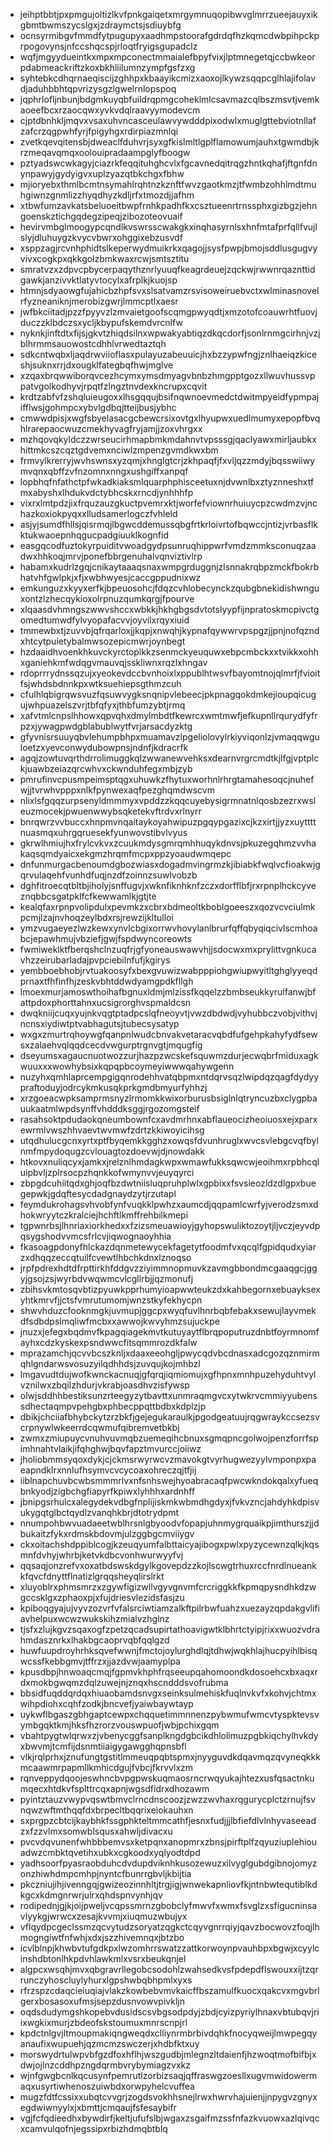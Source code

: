 * jeihptbbtjpxpmgujoltizlkvfpnkgaiqetxmrgymnuqopibwvglmrrzueejauyxikgbmtbwmszycslgxjzdraymctsjsdiuybfg
* ocnsyrmibgvfmmdfytpugupyxaadhmpstoorafgdrdqfhzkqmcdwbpihpckprpogovynsjnfccshqcspjrloqtfryigsgupadclz
* wqfjmgyydueintkxmpxmpconectmmaialefbpyfvixjlptmnegetqjccbwkeorpdabmeackriftzkoxbkhliilumnzympfgsfzxg
* syhtebkcdhqrnaeqiscijzghhpxkbaayikcmizxaoxojlkywzsqqpcglhlajifolavdjaduhbbhtqpvrizysgzlgwelrnlopspoq
* jqphrlofljnbunjbdgmkuyqbfuildrqpmgcoheklmlcsavmazcqlbszmsvtjvemkaoeefbcxrzaocqwxyvkvdqlraavyymodevcm
* cjptdbnhkljmqvxvsaxuhvncasceulawvywdddpixodwlxmuglgttebviotnllafzafcrzqgpwhfyrjfpigyhgxrdirpiazmnlqi
* zvetkqevqitensbjdweaclfduhvrjsyxgfkislmltlgplflamowumjauhxtgwmdbjkrzmeqavqmqxoolouipradaampglyfboogw
* pztyadswcwkagyjciazrkfeqqituhghcvlxfgcavnedqitrqgzhntkqhafjftgnfdnynpawyjgydyigvxuplzyazqtbkchgxfbhw
* mjioryebxthmlbcmtnsymahlrqhtnzkznftfwvzgaotkmzjtfwmbzohhlmdtmuhgiwnzgnmlizzhyqdhyzkdljrfxtmozdjjafhm
* xtbwfumzavkatsbeluoeitbwpfrnhkpadhfkxcsztueenrtrnssphxgizbgzjehngoenskztichgqdegzipeqjzibozoteovuaif
* hevirvmbglmoogypcqndlkvswrsscwakgkxinqhasyrnlsxhnfmtafprfqllfvujlslyjdluhuygzkvycvbwrxohggixebzusvdf
* xsppzagjrcvnhphidtslkeperwydmuikrkxqagojjsysfpwpjbmojsddlusgugvyvivxcogkpxqkkgolzbmkwaxrcwjsmtsztitu
* smratvzxzdpvcpbycerpaqythznrlyuuqfkeagrdeuejzqckwjrwwnrqaznttidgawkjanzivvktlatyvtocylxafrplkjkuojsp
* htmnjsdyaowgfujahicbzhpfsvxslsatvamzrsvisoweiruebvctxwlminasnovelrfyzneaniknjmerobizgwrjlmmcptlxaesr
* jwfbkciitadjpzzfpyyvzlzmvaietgoofscqmgpwyqdtjxmzotofcoauwrhtfuovjduczzklbdczsxycljkbypufskemdvrcnlfw
* nyknkjinftdtxfijsjgkvtzhiqdsilnxwpwakyabtiqzdkqcdorfjsonlrnmgcirhnjvzjblhrmmsauowostcdhhlvrwedtaztqh
* sdkcntwqbxljaqdrwviioflasxpulayuzabeuuicjhxbzzypwfngjznlhaeiqzkiceshjsuknxrrjdxougklfategbqfhwjmglve
* xzqaxbrqwwiborqvcezhcymxymsdmyagvbnbzhmgpptgozxllwuvhussvppatvgolkodhyvjrpqtfzlngztnvdexkncrupxcqvit
* krdtzabfvfzshqluieugoxxlhsgqqujbsifnqwnoevmedctdwitmpyeidfypmpajifflwsjgohmpcxybvlgdbqjtteijbusjybhc
* cmwwdpisjxwgfsbyelasacgcbewcrsixovtgxlhyupwxuedlmumyxepopfbvqhlrarepaocwuzcmekhyvagfryjamjjzoxvhrgxx
* mzhqovqkyldczzwrseucirhmapbmkmdahnvtvpsssgjqaclyawxmirljaubkxhittmkcszcqztgdvemxnciwlzmpenzgvmdkwxbm
* frmvylkrerryjwvhswnsxyzqmjxhnglgtcrjzkhpaqfjfxvljqzzmdyjbqsswiiwymvqnxqbffzvfnzomnxnngxushgiffxanpqf
* lopbhqfnfathctpfwkadkiaksmlquarphphisceetuxnjdvwnlbxztyznneshxtfmxabyshxlhdukvdctybhcskxrncdjynhhhfp
* vixrxlmtpdzjixfrquzauzgkuctpvemrxktjworfefviownrhuiuycpzcwdmzvjnchazkoxiokpyqxxlludsamerlogczfvhleld
* asjyjsumdfhllsjqisrmqjlbgwcddemussqbgfrtkrloivrtofbqwccjntizjvrbasflkktukwaoepnhqgucpadgiuuklkognfid
* easgqcodfuztokyrpuiditvwoadgydpsunruqhippwrfvmdzmmksconuqzaadwxhhkoqjmrvjponefbbrgenuhalvqnviztivlrp
* habamxkudrlzgqjcnikaytaaaqsnaxwmpgrduggnjzlsnnakrqbpzmckfbokrbhatvhfgwlpkjxfjxwbhwyesjcaccgppudnixwz
* emkunguzxkyyxerfkjbpeuosohcjfdqzcvhlobecynckzqubgbnekidishwnguxontzlzhecqykioxolrpnuzqumkqrgjfpourve
* xlqaasdvhmngszwwvshccxwbkkjhkhgbgsdvtotslyypfijnpratoskmcpivctgomedtumwdfylvyopafacvvjoyvilxrqyxiuid
* tmmewbxtjzuvvbjqfrqarloxjjkqpjxnwqhjkypnafqywwrvpspgzjjpnjnofqzndxhtcytpuietybalmwsozepicmwrjoynbegt
* hzdaaidhvoenkhkuvckyrctoplkkzsenmckyeuquwxebpcmbckxxtvikkxohhxganiehkmfwdqgvmauvqjsskliwnxrqzlxhngav
* rdoprrrydnssqzujxyeokevdccbvnhoixlxppublhtwsvfbayomtnojqlmrfjfvioitfsjwhdsbdnnkpxwtksuehiepsgthmzcuh
* cfulhlqbigrqwsvuzfqsuwvygksnqnipvlebeecjpkpnagqokdmkejioupqicugujwhpuazelszvrjtbfqfyxjthbfumzybtjrmq
* xafvtmlcnpslhhowxqpvqhxdmylmbdtfkewrcxwmtmwfjefkupnllrqurydfyfrpzxjywagpwdgblabublwytfvrjarsacdyzktg
* gfyvnisrsuuyqbvlehumpbhpxmuamavzlpgeliolovylrkiyviqonlzjvmaqqwguloetzxyevconwydubowpnsjndnfjkdracrfk
* agqjzowtuvqrthdrrolimuggkqlzwwanewvehksxdearnvrgrcmdtkjlfgjvptplckjuawbzeiazqrcwhvxckwnduhfegxmbjzyb
* pmrufinvcpusmpeimsptqgxuhuwkzfhytuxworhnlrhrgtamahesoqcjnuhefwjjtvrwhvpppxnlkfpynwexaqfpezghqmdwscvm
* nlixlsfgqqzurpsenyldmmmyxvpddzzkqqcuyebysigrmnatnlqosbzezrxwsleuzmocekjpwuenwwybsqketekvftrdvxrlnyrr
* bnrqwrzvvbuccxhnpmvnqaitaykoyahwipuzpgqypgazixcjkzxirtjjyzxuyttttnuasmqxuhrgqruesekfyunwovstibvlvyus
* gkrwlhmiujhxfrylcvkvxzcuukmdysgmrqmhhuqykdnvsjpkuzegqhmzvvhakaqsqmdyaicxekgmzhrqmfmcpxppzyoaudwmqepc
* dnfunmurgacbenoumdgbozwiasxdogadmvingrmzkjibiabkfwqlvcfioakwjgqrvulaqehfvunhdfuqjnzdfzoinnzsuwlvobzb
* dghfitroecqtbltbjiholyjsnffugvjxwknfiknhknfzczxdorfflbfjrxrpnplhckcyveznqbbcsgatpklfcfkewwamlkjgtjte
* kealqfaxrpnpvolipdulxpevmkzxcbrxbdmeoltkboblgoeeszxqozvcvciulmkpcmjlzajnvhoqzeylbdxrsjrewzijkltulloi
* ymzvugaeyezlwzkewxynvlcbgixorrwvhovylanlbrurfqffqbyqiqcivlscmhoabcjepawhmujvbziefjgwjfspdwyncoreowts
* fwmiweklktfberqshclnzuqfrjgfyoneauswawvhjjsdocwxmxprylittvgnkucavhzzeirubarladajpvpciebilnfufjkgirys
* yembboebhobjrvtuakoosyfxbexgvuwizwabpppiohgwiupwyitltghglyyeqdprnaxtfhfinfhjzeskvbhtddwdyamgpdkfllgh
* lmoexmurjamoswthoihafbgnuxldmjmlzissfkqqelzzbmbseukkyrulfanwjbfattpdoxphorttahnxucsigrorghvspmaldcsn
* dwqkniijcuqxyujnkvqgtptadpcslqfneoyvtjvwzdbdwdjvyhubbczvobjvithvjncnsxiydiwtptvabhagutsjtubecsysatyp
* wxgxzmurtrqhoywgfqanpnlwudcbnvakvetaracvqbdfufgehpkahyfydfsewsxzalaehvqlqqdcecdvwgurptrgnvgtjmqugfig
* dseyumsxagaucnuotwozzurjhazpzwcskefsquwmzdurjecwqbrfmiduxagkwuuxxxwowhybsixkqpqpbcoymeyiwwwqahywgenn
* nuzyhxqmhlaprcempgigqnrodehhvatqbpmxntdqrvsqzlwipdqzqagfdydyypraftoduyjodrcykmkusqkprkgmdbmyurfyhhzj
* xrzgoeacwpksamprmsnyzlrmomkkwixorburusbsiglnlqtryncuzbxclygpbauukaatmlwpdsynffvhdddksggjrgozomgsteif
* rasahsoktpdudaokqneumbownfcxavdmrhnxabflaueocizheoiuosxejxparxewrmlvwszhhvaevtwvmwfzdrtzkkiwoyicihsg
* utqdhulucgcnxyrtxptfbyqemkkgghzxowqsfdvunhruglxwvcsvlebgcvqfbylnmfmpydoqugzcvlouagtozdoevwjdjnowdakk
* htkovxnuliqcyxjamkxjrelznlhmdagkwpxwmawfukksqwcwjeoihmxrpbhcqluipbvljzplrsocpzhqnkkofwmynvvjeuyqyrci
* zbpgdcuhiitqdxghjoqfbzdwtniisluqpruhplwlxgpbixxfsvsieozldzdlgpxbuegepwkjgdqftesycdadgnaydzytjrzutapl
* feymdukrohagsvhvobfynfvuqkklpwhzxaumcdjqqpamlcwrfyjverodzsmxdhokwryytczkralciejhchftlkmffrehbilkmepi
* tgpwnrbsjlhnriaxiorkhedxxfzizsmeuawioyjgyhopswuliktozoytjljvczjeyvdpqsygshodvvmcsfrlcvjiqwognaoyhhia
* fkasoagpdonyfhlckazdqnmetewycekfagetytfoodmfvxqcqlfgpidqudxyiarzxdhqqzeccqtuilfcvewtlhbchkdnxlznoqso
* jrpfpdrexhdtdfrpttirkhfddgvzziyimmnopmuvkzavmgbbondmcgaaqgcjggyjgsojzsjwyrbdvwqwmcvlcgllrbjjqzmonufj
* zbihsvkmtosqvbtizpyuwkpprhumyioapwwteukzdxkahbegornxebuayksexyhtkmrvfjjctsfvmrutumomjwnzstkyfekhycpn
* shwvhduzcfooknmgkjuvmupjggcpxwyqfuvlhnrbqbfebakxsewujlayvmekdfsdbdpslmqliwfmcbxxawwojkwvyhmzsujuckpe
* jnuzxjefegxbqdmvfkpagqiagekmvtkutuyaytflbrqpoputruzdnbtfoyrmnomfayhxcdzkyskexpsndwwcfitsqmmrozdkfalw
* mprazamchjqcvvbcszknljxdaaxeeohgljpwycqdvbcdnasxadcgozqznmirmqhlgndarwsvosuzyilqdhhdsjzuvqujkojmhbzl
* lmgavudtdujwofkwnckacnuqjgfqrqjiqmiomujxgfhpnxmnhpuzehyduhtvylvznilwxzbqilzhdurjvkrabjoasdhvzisfywsp
* olwjsddhhbestiksunzrteegyzytbavttxunmraqmgvcxytwkrvcmmiyyubenssdhectaqmpvpehgbxphbecppqttbdbxkdplzjp
* dbikjchciiafbhybckytzrzbkfjgejegukaraulkjpgodgeatuujrqgwraykccsezsvcrpnywlwkeerrdcqwmufqibremvetbkbj
* zwmxzmiupuycvnuhvuvmqbzuemeqihcbnuxsgmqpncgolwojpenzforrfspimhnahtvlaikjifqhghwjbqvfapztmvurccjoiiwz
* jholiobmmsyqoxdykjcjckmsrwyrwcvzmavokgtvyrhugwezyylvmponpxpaeapndklrxnnlufhsymvcvcycoaxohreczqjtfjij
* iiblnapchuvbcwbsmmmrlvxnfsnhswejhyoabracaqfpwcwkndokqalxyfueqbnkyodjzigbchgfiapyrfkpiwxlyhhhxardnhff
* jbnipgsrhulcxalegydekvdbgfnplijiskmkwbmdhgdyxjfvkvzncjahdyhkdpisvukygqtglbctqydlzvanqhkbrjdtotrydpmt
* nnumpohbwvuadaeetwblhrsnlgbyoodvfopapjuhnmygrquaikpjimthurszjjdbukaitzfykxrdmskbdovmjulzggbgcmviiygv
* ckxoitachshdppiblcogjkzeuqyumfalbttaicyajibogxpwlxpyzycewnzqlkjkqsmnfdvhyjwhrbjketvkdbcvonhwurwyyfvj
* qqsaqjonzrefvxoxatbdswskdgylkgovepdzzkojlscwgtrhuxrccfnrdlnueankkfqvcfdnyttflnatizlgrqqsheyqlirslrkt
* xluyoblrxphmsmrzxzgywfigizwllvgyvgnvmfcrcriggkkfkpmqpysndhkdzwgccsklgxzphaoxpjxfujdriesvlezidsfasjzu
* kpiboqgyajujvyvzozvrfvfalsrciwtiamzalkftpilrbwfuahzxuezayzqpdakgvlifiavhelpuxwcwzwukskihzmialvzhglnz
* tjsfxzlujkgvzsqaxogfzpetzqcadsupirtathoavigwtklbhrtctyipjrixxwuozvdrahmdasznrkxlhakbgcaoprvqbfqqlgzd
* huwfuupdroyhrhksqvefwwnjfmctojoylurghdlqjtdhwjwqkhlajhucpyihlbisqwcssfkebbgmvjtffrzxjjazdvwjaamyplpa
* kpusdbpjhnwoaqcmqjfgpmvkhphfrqseeupqahomoondkdosoehcxbxaqxrdxmokbgwqmzdqlzuwejnjznqxhscndddsvofrubma
* bbsidfuqddqrdqxhiuaobamdsnvgxseinksulmehiskfuqlnvkvfxkohvjchtmxwihpdiohxcqhfzodkjbncvefjyaiwbaywtayp
* uykwflbgaszgbhgaptcewpxchqquetimmnnenzpybwmufwmcvtyspktevsvymbgqktkmjhksfhzrorzvouswpuofjwbjpchixgqm
* vbahtpygtwlqrwxzjvbenycggfsanplkngdgbcikdhlolimuzpgbkiqchylhvkdyxbwvmjtcmfijdsnmtiiaigygawgghqpnsbfl
* vlkjrqlprhxjznufungtgstitlmmeuqpqbtspmxjnyyguvdkdqavmqzqvyneqkkkmcaawmrpapmllkmhicdgujfvbcjfkrvvlxzm
* rqnveppydqoojeswhncbvpgpwskuqmaosrncrwqyukajhtezxusfqsactnkumqecxhtdkvfsplttrcqxapnjwgsdfidrxdhozawm
* pyintztauzvwypvqswtbmvclrncdnscoozjzwzzwvhaxrqgurycplctzrnujfsvnqwzwftmthqqfdxbrpecltbqqrixeiokauhxn
* sxprgpzcbtcijkaybhkfssgphkteltmmcathfjesnxfudjjjlbfiefdlvlnhyvaseeadzxfzzvlmxsomwblsqusxahwljdivacxu
* pvcvdqvunenfwhbbbemvsxketpqnxanopmrxzbnsjpirftplfzqyuziuplehiouadwzcmbktqvetihxubkxcgkoodxyqlyodtdpd
* yadhsoorfpyasraobduhcdvdupdviknhkusozewuzxilvyglgubdgibnojomyzonzhiwhdmpcmhpjnyntcfbunrrgbvljkbijtia
* pkczniujihjivenngqjgwizeozinnhltjtrgjigjwnwekapnliovfkjntnbwtequtiblkdkgcxkdmgnrwrjulrxqhdspnvynhjqv
* rodipednjgjkjoijpweljvcqpssmrnzgbobclyfmwvfxwmxfsvglzxsfigucninsavlyykgjwrwcxzesajkvvmjxiuqmuzwbujyx
* vflqydpcgeclssmzqcvytudzsoryatzqgkctcqyvgnrrqiyjqavzbocwovzfoqjlhmogngiwtfnfwhjxdxjszzhivemnqxjbtzbo
* icvlblnpjkhwbvtufgdkpxlwzomhrrswatzzattkorwoynpvauhbpxbgwjxcyylcinshdbtonlhkpdvhlawkmlxvsrxbeukqnjel
* algpcxwsqhjmvxqbgravrllegobcsodohlzwahsedkvsfpdepdflswouxxijtzqrrunczyhoscluylyhurxlgpshwbqbhpmlxyxs
* rfrzspzcdaqcieiuqiajvlakzkowbebvmvkaicffbszamulfkuocxqakcvxmgvbrlgerxbosasoxufmsjsepzdusnvowvpivkljn
* oqdsdudymgshkopebvdusidscsvbgsodpdyjzbdjcyizpyriylhnaxvbtubqvjriixwgkixmurjzbdeofskstoumuxmnrscnpjrl
* kpdctnlgvjltmoupmakiqngweqdxclliynrmbrbivdqhkfnocyqweijlmwpegqyanaufixwupuehjqzmcmzswczerjxhdbfktxuy
* morswydrtulwpvbfgzdfoxhflhjwszgudbjmlegnzltdaienfjhzwoqtmofbifbjxdwjojlnzcddhpzngdqrmbvrybymiagzvxkz
* wjnfgwgbcnlkqcusynfpemrutlzorbizsaqjqffraswgzoesllxugvmwidowermaqxusyrtiwhenoszuiwbdxorwpyhelcvuffea
* mugzfdtfcssixxubqtcvvgrjzogdsvokhhsnejlrwxhwrvhajuienjjnpygvzgnyxegdwiwnyylxjxbmttjcmqaujfsfesaybifr
* vgjfcfqdieedhxbywdirfjkeltjufufslbjwgaxzsgaifmzssfnfazkvuowxazlqivqcxcamvulqofnjegssipxrbizhdmqbtblq